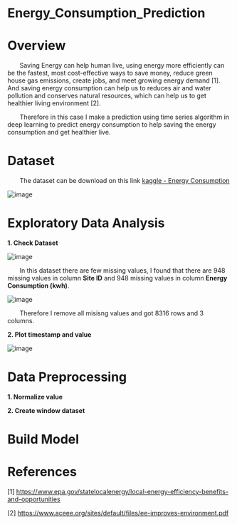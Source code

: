 # Energy_Consumption_Prediction

# Overview

&nbsp;&nbsp;&nbsp;&nbsp;&nbsp;&nbsp; Saving Energy can help human live, using energy more efficiently can be the fastest, most cost-effective ways to save money, reduce green house gas emissions, create jobs, and meet growing energy demand [1]. And saving energy consumption can help us to reduces air and water pollution and conserves natural resources, which can help us to get healthier living environment [2]. 

&nbsp;&nbsp;&nbsp;&nbsp;&nbsp;&nbsp; Therefore in this case I make a prediction using time series algorithm in deep learning to predict energy consumption to help saving the energy consumption and get healthier live.

# Dataset

&nbsp;&nbsp;&nbsp;&nbsp;&nbsp;&nbsp; The dataset can be download on this link [kaggle - Energy Consumption](https://www.kaggle.com/code/ranja7/energy-consumption-forecast-baseline-models/data)

![image](https://user-images.githubusercontent.com/91602612/200095686-e1d9c7eb-2493-43ff-aebc-9c74205bf90c.png)

# Exploratory Data Analysis

**1. Check Dataset**

![image](https://user-images.githubusercontent.com/91602612/200095771-37368a64-1786-4d73-9916-284c11db0999.png)

&nbsp;&nbsp;&nbsp;&nbsp;&nbsp;&nbsp; In this dataset there are few missing values, I found that there are 948 missing values in column **Site ID** and 948 missing values in column **Energy Consumption (kwh)**. 

![image](https://user-images.githubusercontent.com/91602612/200095824-4ab9fc47-51a2-4864-acc5-82860a8f908b.png)

&nbsp;&nbsp;&nbsp;&nbsp;&nbsp;&nbsp; Therefore I remove all misisng values and got 8316 rows and 3 columns.

**2. Plot timestamp and value**

![image](https://user-images.githubusercontent.com/91602612/200096721-a9482293-aff6-4b40-b795-54117653374c.png)

# Data Preprocessing

**1. Normalize value**

**2. Create window dataset**

# Build Model

# References

[1] https://www.epa.gov/statelocalenergy/local-energy-efficiency-benefits-and-opportunities

[2] https://www.aceee.org/sites/default/files/ee-improves-environment.pdf
